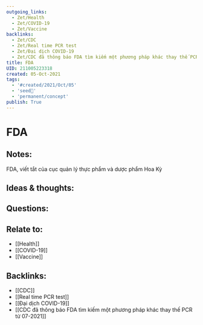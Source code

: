 ```yaml
---
outgoing_links:
  - Zet/Health
  - Zet/COVID-19
  - Zet/Vaccine
backlinks:
  - Zet/CDC
  - Zet/Real time PCR test
  - Zet/Đại dịch COVID-19
  - Zet/CDC đã thông báo FDA tìm kiếm một phương pháp khác thay thế PCR từ 07-2021
title: FDA
UID: 211005223318
created: 05-Oct-2021
tags:
  - '#created/2021/Oct/05'
  - 'seed🥜'
  - 'permanent/concept'
publish: True
---
```

# FDA

## Notes:
FDA, viết tắt của cục quản lý thực phẩm và dược phẩm Hoa Kỳ

## Ideas & thoughts:

## Questions:

## Relate to:
- [[Health]]
- [[COVID-19]]
- [[Vaccine]]
## Backlinks:
- [[CDC]]
- [[Real time PCR test]]
- [[Đại dịch COVID-19]]
- [[CDC đã thông báo FDA tìm kiếm một phương pháp khác thay thế PCR từ 07-2021]]
